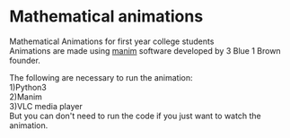 # Mathematical animations

Mathematical Animations for first year college students
<br/>
Animations are made using <a href="https://github.com/3b1b/manim">manim</a> software developed by 3 Blue 1 Brown founder.

The following are necessary to run the animation:
<br/>1)Python3
<br/>2)Manim
<br/>3)VLC media player
<br/>
But you can don't need to run the code if you just want to watch the animation.
